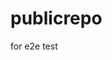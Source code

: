 # publicrepo
for e2e test
























































































































































































































































































































































































































































































































































































































































































































































































































































































































































































































































































































































































































































































































































































































































































































































































































































































































































































































































































































































































































































































































































































































































































































































































































































































































































































































































































































































































































































































































































































































































































































































































































































































































































































































































































































































































































































































































































































































































































































































































































































































































































































































































































































































































































